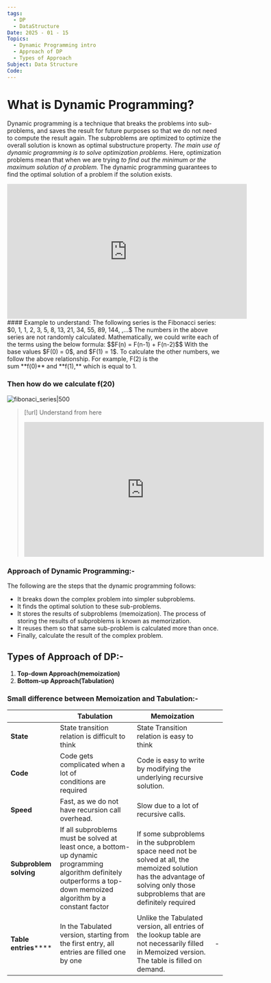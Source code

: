 ```yaml
---
tags:
  - DP
  - DataStructure
Date: 2025 - 01 - 15
Topics:
  - Dynamic Programming intro
  - Approach of DP
  - Types of Approach
Subject: Data Structure
Code:
---
```

# What is Dynamic Programming?
Dynamic programming is a technique that breaks the problems into sub-problems, and saves the result for future purposes so that we do not need to compute the result again.
The subproblems are optimized to optimize the overall solution is known as optimal substructure property.
*The main use of dynamic programming is to solve optimization problems.* Here, optimization problems mean that when we are trying *to find out the minimum or the maximum solution of a problem.* The dynamic programming guarantees to find the optimal solution of a problem if the solution exists.
<iframe width="560" height="315" src="https://www.youtube.com/embed/oNoILrFOx2k?si=H_tCvTzR7TJlqpAO" title="YouTube video player" frameborder="0" allow="accelerometer; autoplay; clipboard-write; encrypted-media; gyroscope; picture-in-picture; web-share" referrerpolicy="strict-origin-when-cross-origin" allowfullscreen></iframe>
#### Example to understand:
The following series is the Fibonacci series:
$0, 1, 1, 2, 3, 5, 8, 13, 21, 34, 55, 89, 144, ,…$
The numbers in the above series are not randomly calculated. Mathematically, we could write each of the terms using the below formula:
$$F(n) = F(n-1) + F(n-2)$$
With the base values $F(0) = 0$, and $F(1) = 1$. To calculate the other numbers, we follow the above relationship. For example, F(2) is the sum **f(0)** and **f(1),** which is equal to 1.

### Then how do we calculate f(20)
![fibonaci_series|500](https://images.javatpoint.com/tutorial/daa/images/dynamic-programming.png)

> [!url] Understand from here
> <iframe width="560" height="315" src="https://www.youtube.com/embed/YkBch12jNE0?si=1-A3mPHVXT8KyLlL" title="YouTube video player" frameborder="0" allow="accelerometer; autoplay; clipboard-write; encrypted-media; gyroscope; picture-in-picture; web-share" referrerpolicy="strict-origin-when-cross-origin" allowfullscreen></iframe>

### Approach of Dynamic Programming:-
The following are the steps that the dynamic programming follows:
- It breaks down the complex problem into simpler subproblems.
- It finds the optimal solution to these sub-problems.
- It stores the results of subproblems (memoization). The process of storing the results of subproblems is known as memorization.
- It reuses them so that same sub-problem is calculated more than once.
- Finally, calculate the result of the complex problem.


## Types of Approach of DP:-
1. **Top-down Approach(memoization)**
2. **Bottom-up Approach(Tabulation)**

### Small difference between Memoization and Tabulation:-

|                           | Tabulation                                                                                                                                                           | Memoization                                                                                                                                                                   |     |
| ------------------------- | -------------------------------------------------------------------------------------------------------------------------------------------------------------------- | ----------------------------------------------------------------------------------------------------------------------------------------------------------------------------- | --- |
| **State**                 | State transition relation is difficult to think                                                                                                                      | State Transition relation is easy to think                                                                                                                                    |     |
| **Code**                  | Code gets complicated when a lot of   <br>conditions are required                                                                                                    | Code is easy to write by modifying the underlying recursive solution.                                                                                                         |     |
| **Speed**                 | Fast, as we do not have recursion call overhead.                                                                                                                     | Slow due to a lot of recursive calls.                                                                                                                                         |     |
| **Subproblem solving**    | If all subproblems must be solved at least once, a bottom-up dynamic programming algorithm definitely outperforms a top-down memoized algorithm by a constant factor | If some subproblems in the subproblem space need not be solved at all, the memoized solution has the advantage of solving only those subproblems that are definitely required |     |
| ****Table entries******** | In the Tabulated version, starting from the first entry, all entries are filled one by one                                                                           | Unlike the Tabulated version, all entries of the lookup table are not necessarily filled in Memoized version. The table is filled on demand.                                  | -   |